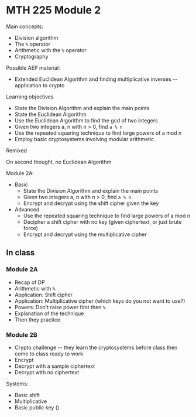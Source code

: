 # MTH 225 Module 2

Main concepts: 

- Division algorithm
- The `%` operator 
- Arithmetic with the `%` operator 
- Cryptography

Possible AEP material: 
- Extended Euclidean Algorithm and finding multiplicative inverses -- application to crypto


Learning objectives 

- State the Division Algorithm and explain the main points 
- State the Euclidean Algorithm 
- Use the Euclidean Algorithm to find the gcd of two integers 
- Given two integers a, n with n > 0, find `a % n`
- Use the repeated squaring technique to find large powers of a mod n
- Employ basic cryptosystems involving modular arithmetic 


Remixed

On second thought, no Euclidean Algorithm

Module 2A: 
- Basic
  - State the Division Algorithm and explain the main points 
  - Given two integers a, n with n > 0, find `a % n`
  - Encrypt and decrypt using the shift cipher given the key 
- Advanced
  - Use the repeated squaring technique to find large powers of a mod n
  - Decipher a shift cipher with no key (given ciphertext, or just brute force) 
  - Encrypt and decrypt using the multiplicative cipher 


## In class 

### Module 2A 

- Recap of DP 
- Arithmetic with `%` 
- Application: Shift cipher 
- Application: Multiplicative cipher (which keys do you not want to use?) 
- Powers: Don't raise power first then `%` 
- Explanation of the technique 
- Then they practice 

### Module 2B 

- Crypto challenge -- they learn the cryptosystems before class then come to class ready to work 
- Encrypt
- Decrypt with a sample ciphertext 
- Decrypt with no ciphertext 

Systems: 
- Basic shift
- Multiplicative 
- Basic public key ()